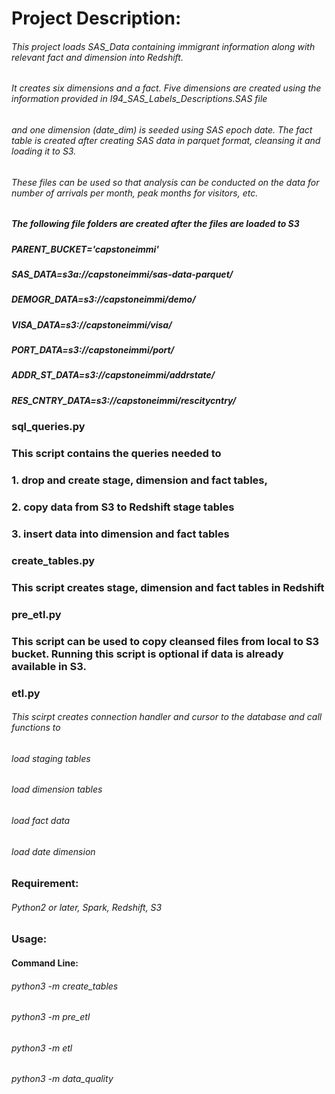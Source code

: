 # Project Description:

###### This project loads SAS_Data containing immigrant information along with relevant fact and dimension into Redshift.  
###### It creates six dimensions and a fact. Five dimensions are created using the information provided in I94_SAS_Labels_Descriptions.SAS file
###### and one dimension (date_dim) is seeded using SAS epoch date. The fact table is created after creating SAS data in parquet format, cleansing it and loading it to S3.
###### These files can be used so that analysis can be conducted on the data for number of arrivals per month, peak months for visitors, etc.

##### The following file folders are created after the files are loaded to S3
##### PARENT_BUCKET='capstoneimmi'
##### SAS_DATA=s3a://capstoneimmi/sas-data-parquet/
##### DEMOGR_DATA=s3://capstoneimmi/demo/
##### VISA_DATA=s3://capstoneimmi/visa/
##### PORT_DATA=s3://capstoneimmi/port/
##### ADDR_ST_DATA=s3://capstoneimmi/addrstate/
##### RES_CNTRY_DATA=s3://capstoneimmi/rescitycntry/

### sql_queries.py
### This script contains the queries needed to
### 1. drop and create stage, dimension and fact tables, 
### 2. copy data from S3 to Redshift stage tables
### 3. insert data into dimension and fact tables

### create_tables.py
### This script creates stage, dimension and fact tables in Redshift

### pre_etl.py
### This script can be used to copy cleansed files from local to S3 bucket. Running this script is optional if data is already available in S3.

### etl.py
###### This scirpt creates connection handler and cursor to the database and call functions to
###### load staging tables
###### load dimension tables
###### load fact data
###### load date dimension

### Requirement:
###### Python2 or later, Spark, Redshift, S3

### Usage:
#### Command Line:
###### python3 -m create_tables
###### python3 -m pre_etl
###### python3 -m etl
###### python3 -m data_quality

